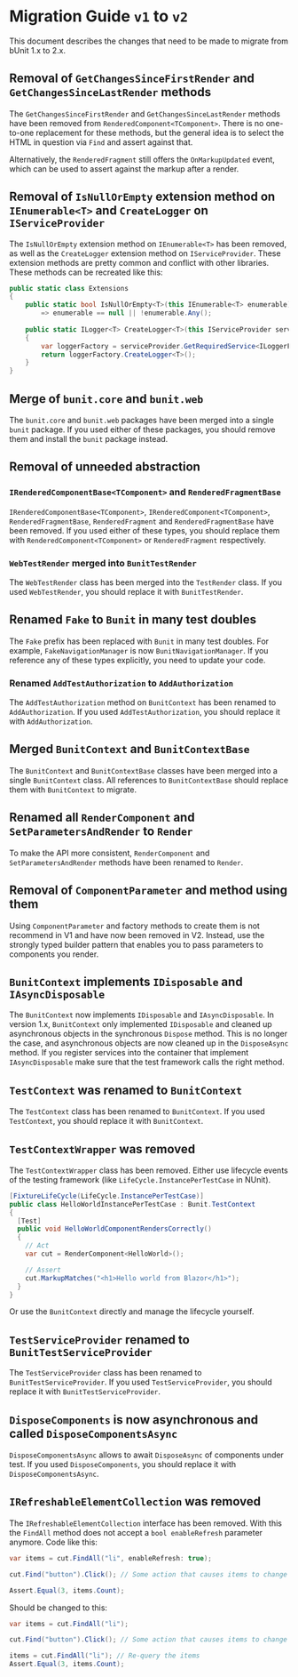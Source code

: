 # Migration Guide `v1` to `v2`
This document describes the changes that need to be made to migrate from bUnit 1.x to 2.x.

## Removal of `GetChangesSinceFirstRender` and `GetChangesSinceLastRender` methods
The `GetChangesSinceFirstRender` and `GetChangesSinceLastRender` methods have been removed from `RenderedComponent<TComponent>`. There is no one-to-one replacement for these methods, but the general idea is to select the HTML in question via `Find` and assert against that.

Alternatively, the `RenderedFragment` still offers the `OnMarkupUpdated` event, which can be used to assert against the markup after a render.

## Removal of `IsNullOrEmpty` extension method on `IEnumerable<T>` and `CreateLogger` on `IServiceProvider`
The `IsNullOrEmpty` extension method on `IEnumerable<T>` has been removed, as well as the `CreateLogger` extension method on `IServiceProvider`. These extension methods are pretty common and conflict with other libraries. These methods can be recreated like this:

```csharp
public static class Extensions
{
    public static bool IsNullOrEmpty<T>(this IEnumerable<T> enumerable)
        => enumerable == null || !enumerable.Any();
    
    public static ILogger<T> CreateLogger<T>(this IServiceProvider serviceProvider)
    {
        var loggerFactory = serviceProvider.GetRequiredService<ILoggerFactory>() ?? NullLoggerFactory.Instance;
        return loggerFactory.CreateLogger<T>();
    }
}
```

## Merge of `bunit.core` and `bunit.web`
The `bunit.core` and `bunit.web` packages have been merged into a single `bunit` package. If you used either of these packages, you should remove them and install the `bunit` package instead.

## Removal of unneeded abstraction

### `IRenderedComponentBase<TComponent>` and `RenderedFragmentBase`
`IRenderedComponentBase<TComponent>`, `IRenderedComponent<TComponent>`, `RenderedFragmentBase`, `RenderedFragment` and `RenderedFragmentBase` have been removed.
If you used either of these types, you should replace them with `RenderedComponent<TComponent>` or `RenderedFragment` respectively.

### `WebTestRender` merged into `BunitTestRender`
The `WebTestRender` class has been merged into the `TestRender` class. If you used `WebTestRender`, you should replace it with `BunitTestRender`.

## Renamed `Fake` to `Bunit` in many test doubles
The `Fake` prefix has been replaced with `Bunit` in many test doubles. For example, `FakeNavigationManager` is now `BunitNavigationManager`. If you reference any of these types explicitly, you need to update your code.

### Renamed `AddTestAuthorization` to `AddAuthorization`
The `AddTestAuthorization` method on `BunitContext` has been renamed to `AddAuthorization`. If you used `AddTestAuthorization`, you should replace it with `AddAuthorization`.

## Merged `BunitContext` and `BunitContextBase`
The `BunitContext` and `BunitContextBase` classes have been merged into a single `BunitContext` class. All references to `BunitContextBase` should replace them with `BunitContext` to migrate.

## Renamed all `RenderComponent` and `SetParametersAndRender` to `Render`
To make the API more consistent, `RenderComponent` and `SetParametersAndRender` methods have been renamed to `Render`.

## Removal of `ComponentParameter` and method using them
Using `ComponentParameter` and factory methods to create them is not recommend in V1 and have now been removed in V2. Instead, use the strongly typed builder pattern that enables you to pass parameters to components you render.

## `BunitContext` implements `IDisposable` and `IAsyncDisposable`
The `BunitContext` now implements `IDisposable` and `IAsyncDisposable`. In version 1.x, `BunitContext` only implemented `IDisposable` and cleaned up asynchronous objects in the synchronous `Dispose` method. This is no longer the case, and asynchronous objects are now cleaned up in the `DisposeAsync` method.
If you register services into the container that implement `IAsyncDisposable` make sure that the test framework calls the right method.

## `TestContext` was renamed to `BunitContext`
The `TestContext` class has been renamed to `BunitContext`. If you used `TestContext`, you should replace it with `BunitContext`.

## `TestContextWrapper` was removed
The `TestContextWrapper` class has been removed. Either use lifecycle events of the testing framework (like `LifeCycle.InstancePerTestCase` in NUnit).
```csharp
[FixtureLifeCycle(LifeCycle.InstancePerTestCase)]
public class HelloWorldInstancePerTestCase : Bunit.TestContext
{
  [Test]
  public void HelloWorldComponentRendersCorrectly()
  {
    // Act
    var cut = RenderComponent<HelloWorld>();

    // Assert
    cut.MarkupMatches("<h1>Hello world from Blazor</h1>");
  }
}
```

Or use the `BunitContext` directly and manage the lifecycle yourself.

## `TestServiceProvider` renamed to `BunitTestServiceProvider`
The `TestServiceProvider` class has been renamed to `BunitTestServiceProvider`. If you used `TestServiceProvider`, you should replace it with `BunitTestServiceProvider`.

## `DisposeComponents` is now asynchronous and called `DisposeComponentsAsync`
`DisposeComponentsAsync` allows to await `DisposeAsync` of components under test. If you used `DisposeComponents`, you should replace it with `DisposeComponentsAsync`.

## `IRefreshableElementCollection` was removed

The `IRefreshableElementCollection` interface has been removed. With this the `FindAll` method does not accept a `bool enableRefresh` parameter anymore. Code like this:

```csharp
var items = cut.FindAll("li", enableRefresh: true);

cut.Find("button").Click(); // Some action that causes items to change

Assert.Equal(3, items.Count);
```

Should be changed to this:

```csharp
var items = cut.FindAll("li");

cut.Find("button").Click(); // Some action that causes items to change

items = cut.FindAll("li"); // Re-query the items
Assert.Equal(3, items.Count);
```